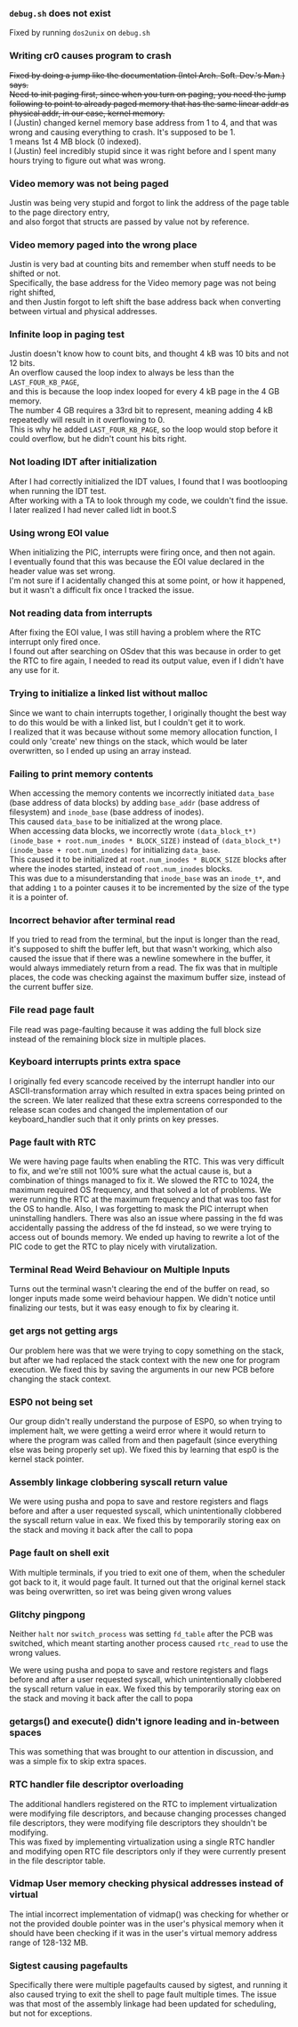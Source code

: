 
### `debug.sh` does not exist
Fixed by running `dos2unix` on `debug.sh`  

### Writing cr0 causes program to crash
~~Fixed by doing a jump like the documentation (Intel Arch. Soft. Dev.'s Man.) says.~~  
~~Need to init paging first, since when you turn on paging, you need the jump following to point to already paged memory that has the same linear addr as physical addr, in our case, kernel memory.~~  
I (Justin) changed kernel memory base address from 1 to 4, and that was wrong and causing everything to crash. It's supposed to be 1.  
1 means 1st 4 MB block (0 indexed).  
I (Justin) feel incredibly stupid since it was right before and I spent many hours trying to figure out what was wrong.  

### Video memory was not being paged
Justin was being very stupid and forgot to link the address of the page table to the page directory entry,  
and also forgot that structs are passed by value not by reference.  

### Video memory paged into the wrong place
Justin is very bad at counting bits and remember when stuff needs to be shifted or not.  
Specifically, the base address for the Video memory page was not being right shifted,  
and then Justin forgot to left shift the base address back when converting between virtual and physical addresses.  

### Infinite loop in paging test
Justin doesn't know how to count bits, and thought 4 kB was 10 bits and not 12 bits.  
An overflow caused the loop index to always be less than the `LAST_FOUR_KB_PAGE`,   
and this is because the loop index looped for every 4 kB page in the 4 GB memory.   
The number 4 GB requires a 33rd bit to represent, meaning adding 4 kB repeatedly will result in it overflowing to 0.  
This is why he added `LAST_FOUR_KB_PAGE`, so the loop would stop before it could overflow, but he didn't count his bits right.  

### Not loading IDT after initialization
After I had correctly initialized the IDT values, I found that I was bootlooping when running the IDT test.  
After working with a TA to look through my code, we couldn't find the issue. I later realized I had never called lidt in boot.S

### Using wrong EOI value
When initializing the PIC, interrupts were firing once, and then not again.  
I eventually found that this was because the EOI value declared in the header value was set wrong.  
I'm not sure if I acidentally changed this at some point, or how it happened, but it wasn't a difficult fix once I tracked the issue.

### Not reading data from interrupts
After fixing the EOI value, I was still having a problem where the RTC interrupt only fired once.  
I found out after searching on OSdev that this was because in order to get the RTC to fire again, I needed to read its output value, even if I didn't have any use for it.  

### Trying to initialize a linked list without malloc
Since we want to chain interrupts together, I originally thought the best way to do this would be with a linked list, but I couldn't get it to work.  
I realized that it was because without some memory allocation function, I could only 'create' new things on the stack, which would be later overwritten, so I ended up using an array instead.  

### Failing to print memory contents
When accessing the memory contents we incorrectly initiated `data_base` (base address of data blocks) by adding `base_addr` (base address of filesystem) and `inode_base` (base address of inodes).  
This caused `data_base` to be initialized at the wrong place.  
When accessing data blocks, we incorrectly wrote `(data_block_t*)(inode_base + root.num_inodes * BLOCK_SIZE)` instead of `(data_block_t*)(inode_base + root.num_inodes)` for initializing `data_base`.  
This caused it to be initialized at `root.num_inodes * BLOCK_SIZE` blocks after where the inodes started, instead of `root.num_inodes` blocks.  
This was due to a misunderstanding that `inode_base` was an `inode_t*`, and that adding `1` to a pointer causes it to be incremented by the size of the type it is a pointer of.  

### Incorrect behavior after terminal read
If you tried to read from the terminal, but the input is longer than the read, it's supposed to shift the buffer left, but that wasn't working, which also caused the issue that if there was a newline somewhere in the buffer, it would always immediately return from a read. The fix was that in multiple places, the code was checking against the maximum buffer size, instead of the current buffer size.

### File read page fault
File read was page-faulting because it was adding the full block size instead of the remaining block size in multiple places.

### Keyboard interrupts prints extra space 
I originally fed every scancode received by the interrupt handler into our ASCII-transformation array which resulted in extra spaces
being printed on the screen. We later realized that these extra screens corresponded to the release scan codes and changed the implementation of our keyboard_handler such that it only prints on key presses.

### Page fault with RTC
We were having page faults when enabling the RTC. This was very difficult to fix, and we're still not 100% sure what the actual cause is, but a combination of things managed to fix it. We slowed the RTC to 1024, the maximum required OS frequency, and that solved a lot of problems. We were running the RTC at the maximum frequency and that was too fast for the OS to handle. Also, I was forgetting to mask the PIC interrupt when uninstalling handlers. There was also an issue where passing in the fd was accidentally passing the address of the fd instead, so we were trying to access out of bounds memory. We ended up having to rewrite a lot of the PIC code to get the RTC to play nicely with virutalization.

### Terminal Read Weird Behaviour on Multiple Inputs
Turns out the terminal wasn't clearing the end of the buffer on read, so longer inputs made some weird behaviour happen. We didn't notice until finalizing our tests, but it was easy enough to fix by clearing it.

### get args not getting args
Our problem here was that we were trying to copy something on the stack, but after we had replaced the stack context with the new one for program execution. We fixed this by saving the arguments in our new PCB before changing the stack context.

### ESP0 not being set
Our group didn't really understand the purpose of ESP0, so when trying to implement halt, we were getting a weird error where it would return to where the program was called from and then pagefault (since everything else was being properly set up). We fixed this by learning that esp0 is the kernel stack pointer.

### Assembly linkage clobbering syscall return value 
We were using pusha and popa to save and restore registers and flags before and after a user requested syscall, which unintentionally clobbered the syscall return value in eax. We fixed this by temporarily storing eax on the stack and moving it back after the call to popa

### Page fault on shell exit
With multiple terminals, if you tried to exit one of them, when the scheduler got back to it, it would page fault. It turned out that the original kernel stack was being overwritten, so iret was being given wrong values

### Glitchy pingpong
Neither `halt` nor `switch_process` was setting `fd_table` after the PCB was switched, which meant starting another process caused `rtc_read` to use the wrong values.


We were using pusha and popa to save and restore registers and flags before and after a user requested syscall, which unintentionally clobbered the syscall return value in eax. We fixed this by temporarily storing eax on the stack and moving it back after the call to popa

### getargs() and execute() didn't ignore leading and in-between spaces
This was something that was brought to our attention in discussion, and was a simple fix to skip extra spaces.

### RTC handler file descriptor overloading
The additional handlers registered on the RTC to implement virtualization were modifying file descriptors, and because changing processes changed file descriptors, they were modifying file descriptors they shouldn't be modifying.  
This was fixed by implementing virtualization using a single RTC handler and modifying open RTC file descriptors only if they were currently present in the file descriptor table.  

### Vidmap User memory checking physical addresses instead of virtual
The intial incorrect implementation of vidmap() was checking for whether or not the provided double pointer was in the user's physical memory when it should have been checking if it was in the user's virtual memory address range of 128-132 MB.

### Sigtest causing pagefaults
Specifically there were multiple pagefaults caused by sigtest, and running it also caused trying to exit the shell to page fault multiple times. The issue was that most of the assembly linkage had been updated for scheduling, but not for exceptions.

